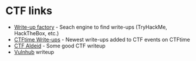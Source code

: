 

# CTF links

* [Write-up factory](https://writeup.raw.pm/) - Seach engine to find write-ups \(TryHackMe, HackTheBox, etc.\)
* [CTFtime Write-ups](https://ctftime.org/writeups) - Newest write-ups added to CTF events on CTFtime
* [CTF Aldeid](https://github.com/alexwari/hacktricks/blob/master/ctf-write-ups/CTF%20aldeid.md) - Some good CTF writeup
* [Vulnhub](https://github.com/Ignitetechnologies/Vulnhub-CTF-Writeupsl) writeup
